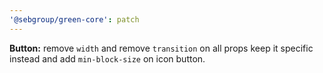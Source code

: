 ```yaml
---
'@sebgroup/green-core': patch
---
```


**Button:** remove `width` and remove `transition` on all props keep it specific instead and add `min-block-size` on icon button.
